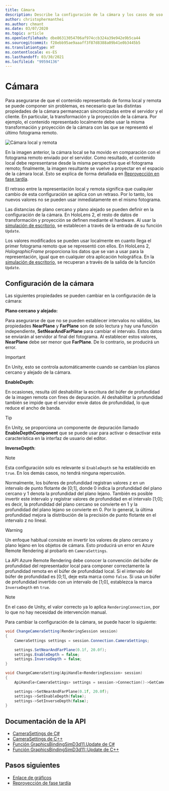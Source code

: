```yaml
---
title: Cámara
description: Describe la configuración de la cámara y los casos de uso.
author: christophermanthei
ms.author: chmant
ms.date: 03/07/2020
ms.topic: article
ms.openlocfilehash: dbe86313054706af974ccb324a39e942e9b5ca44
ms.sourcegitcommit: f28ebb95ae9aaaff3f87d8388a09b41e0b3445b5
ms.translationtype: HT
ms.contentlocale: es-ES
ms.lasthandoff: 03/30/2021
ms.locfileid: "99594136"
---
```

# <a name="camera"></a>Cámara

Para asegurarse de que el contenido representado de forma local y remota se puede componer sin problemas, es necesario que las distintas propiedades de la cámara permanezcan sincronizadas entre el servidor y el cliente. En particular, la transformación y la proyección de la cámara. Por ejemplo, el contenido representado localmente debe usar la misma transformación y proyección de la cámara con las que se representó el último fotograma remoto.

![Cámara local y remota](./media/camera.png)

En la imagen anterior, la cámara local se ha movido en comparación con el fotograma remoto enviado por el servidor. Como resultado, el contenido local debe representarse desde la misma perspectiva que el fotograma remoto; finalmente, la imagen resultante se vuelve a proyectar en el espacio de la cámara local. Esto se explica de forma detallada en [Reproyección en fase tardía](late-stage-reprojection.md).

El retraso entre la representación local y remota significa que cualquier cambio de esta configuración se aplica con un retraso. Por lo tanto, los nuevos valores no se pueden usar inmediatamente en el mismo fotograma.

Las distancias de plano cercano y plano alejado se pueden definir en la configuración de la cámara. En HoloLens 2, el resto de datos de transformación y proyección se definen mediante el hardware. Al usar la [simulación de escritorio](../../concepts/graphics-bindings.md), se establecen a través de la entrada de su función `Update`.

Los valores modificados se pueden usar localmente en cuanto llega el primer fotograma remoto que se representó con ellos. En HoloLens 2, *HolographicFrame* proporciona los datos que se van a usar para la representación, igual que en cualquier otra aplicación holográfica. En la [simulación de escritorio](../../concepts/graphics-bindings.md), se recuperan a través de la salida de la función `Update`.

## <a name="camera-settings"></a>Configuración de la cámara

Las siguientes propiedades se pueden cambiar en la configuración de la cámara:

**Plano cercano y alejado:**

Para asegurarse de que no se pueden establecer intervalos no válidos, las propiedades **NearPlane** y **FarPlane** son de solo lectura y hay una función independiente, **SetNearAndFarPlane** para cambiar el intervalo. Estos datos se enviarán al servidor al final del fotograma. Al establecer estos valores, **NearPlane** debe ser menor que **FarPlane**. De lo contrario, se producirá un error.

> [!IMPORTANT]
> En Unity, esto se controla automáticamente cuando se cambian los planos cercano y alejado de la cámara.

**EnableDepth**:

En ocasiones, resulta útil deshabilitar la escritura del búfer de profundidad de la imagen remota con fines de depuración. Al deshabilitar la profundidad también se impide que el servidor envíe datos de profundidad, lo que reduce el ancho de banda.

> [!TIP]
> En Unity, se proporciona un componente de depuración llamado **EnableDepthComponent** que se puede usar para activar o desactivar esta característica en la interfaz de usuario del editor.

**InverseDepth**:

> [!NOTE]
> Esta configuración solo es relevante si `EnableDepth` se ha establecido en `true`. En los demás casos, no tendrá ninguna repercusión.

Normalmente, los búferes de profundidad registran valores z en un intervalo de punto flotante de [0;1], donde 0 indica la profundidad del plano cercano y 1 denota la profundidad del plano lejano. También es posible invertir este intervalo y registrar valores de profundidad en el intervalo [1;0]; es decir, la profundidad del plano cercano se convierte en 1 y la profundidad del plano lejano se convierte en 0. Por lo general, la última profundidad mejora la distribución de la precisión de punto flotante en el intervalo z no lineal.

> [!WARNING]
> Un enfoque habitual consiste en invertir los valores de plano cercano y plano lejano en los objetos de cámara. Esto producirá un error en Azure Remote Rendering al probarlo en `CameraSettings`.

La API Azure Remote Rendering debe conocer la convención del búfer de profundidad del representador local para componer correctamente la profundidad remota en el búfer de profundidad local. Si el intervalo del búfer de profundidad es [0;1], deje esta marca como `false`. Si usa un búfer de profundidad invertido con un intervalo de [1;0], establezca la marca `InverseDepth` en `true`.

> [!NOTE]
> En el caso de Unity, el valor correcto ya lo aplica `RenderingConnection`, por lo que no hay necesidad de intervención manual.

Para cambiar la configuración de la cámara, se puede hacer lo siguiente:

```cs
void ChangeCameraSetting(RenderingSession session)
{
    CameraSettings settings = session.Connection.CameraSettings;

    settings.SetNearAndFarPlane(0.1f, 20.0f);
    settings.EnableDepth = false;
    settings.InverseDepth = false;
}
```

```cpp
void ChangeCameraSetting(ApiHandle<RenderingSession> session)
{
    ApiHandle<CameraSettings> settings = session->Connection()->GetCameraSettings();

    settings->SetNearAndFarPlane(0.1f, 20.0f);
    settings->SetEnableDepth(false);
    settings->SetInverseDepth(false);
}
```

## <a name="api-documentation"></a>Documentación de la API

* [CameraSettings de C#](/dotnet/api/microsoft.azure.remoterendering.camerasettings)
* [CameraSettings de C++](/cpp/api/remote-rendering/camerasettings)
* [Función GraphicsBindingSimD3d11.Update de C#](/dotnet/api/microsoft.azure.remoterendering.graphicsbindingsimd3d11.update)
* [Función GraphicsBindingSimD3d11::Update de C++](/cpp/api/remote-rendering/graphicsbindingsimd3d11#update)

## <a name="next-steps"></a>Pasos siguientes

* [Enlace de gráficos](../../concepts/graphics-bindings.md)
* [Reproyección de fase tardía](late-stage-reprojection.md)